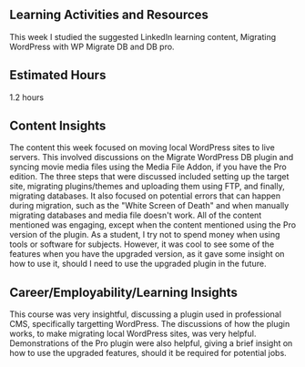 <h2>Learning Activities and Resources</h2>

This week I studied the suggested LinkedIn learning content, Migrating WordPress with WP Migrate DB and DB pro.

<h2>Estimated Hours</h2>

1.2 hours

<h2>Content Insights</h2>

The content this week focused on moving local WordPress sites to live servers. This involved discussions on the Migrate WordPress DB plugin and syncing movie media files using the Media File Addon, if you have the Pro edition. The three steps that were discussed included setting up the target site, migrating plugins/themes and uploading them using FTP, and finally, migrating databases. It also focused on potential errors that can happen during migration, such as the "White Screen of Death" and when manually migrating databases and media file doesn't work. All of the content mentioned was engaging, except when the content mentioned using the Pro version of the plugin. As a student, I try not to spend money when using tools or software for subjects. However, it was cool to see some of the features when you have the upgraded version, as it gave some insight on how to use it, should I need to use the upgraded plugin in the future.

<h2>Career/Employability/Learning Insights</h2>

This course was very insightful, discussing a plugin used in professional CMS, specifically targetting WordPress. The discussions of how the plugin works, to make migrating local WordPress sites, was very helpful. Demonstrations of the Pro plugin were also helpful, giving a brief insight on how to use the upgraded features, should it be required for potential jobs.
